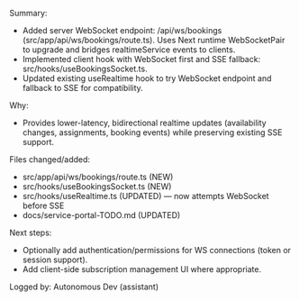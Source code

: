 

Summary:
- Added server WebSocket endpoint: /api/ws/bookings (src/app/api/ws/bookings/route.ts). Uses Next runtime WebSocketPair to upgrade and bridges realtimeService events to clients.
- Implemented client hook with WebSocket first and SSE fallback: src/hooks/useBookingsSocket.ts.
- Updated existing useRealtime hook to try WebSocket endpoint and fallback to SSE for compatibility.

Why:
- Provides lower-latency, bidirectional realtime updates (availability changes, assignments, booking events) while preserving existing SSE support.

Files changed/added:
- src/app/api/ws/bookings/route.ts (NEW)
- src/hooks/useBookingsSocket.ts (NEW)
- src/hooks/useRealtime.ts (UPDATED) — now attempts WebSocket before SSE
- docs/service-portal-TODO.md (UPDATED)

Next steps:
- Optionally add authentication/permissions for WS connections (token or session support).
- Add client-side subscription management UI where appropriate.

Logged by: Autonomous Dev (assistant)

